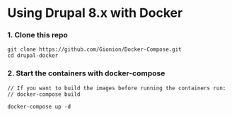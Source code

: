 # Using Drupal 8.x with Docker

### 1. Clone this repo

```
git clone https://github.com/Gionion/Docker-Compose.git
cd drupal-docker
```

### 2. Start the containers with docker-compose

```
// If you want to build the images before running the containers run:
// docker-compose build

docker-compose up -d
```
